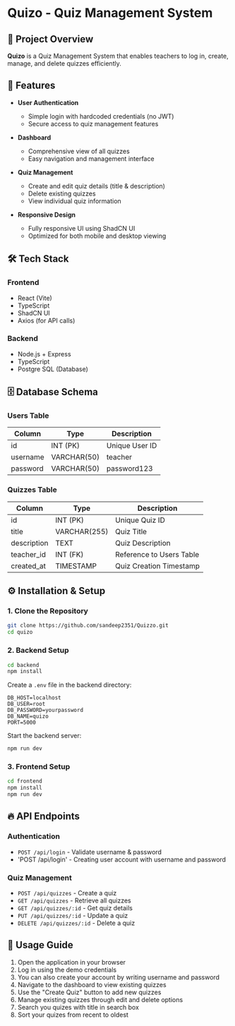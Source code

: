# Quizo - Quiz Management System

## 📌 Project Overview

**Quizo** is a Quiz Management System that enables teachers to log in, create, manage, and delete quizzes efficiently.

## 🚀 Features

- **User Authentication**
  - Simple login with hardcoded credentials (no JWT)
  - Secure access to quiz management features

- **Dashboard**
  - Comprehensive view of all quizzes
  - Easy navigation and management interface

- **Quiz Management**
  - Create and edit quiz details (title & description)
  - Delete existing quizzes
  - View individual quiz information

- **Responsive Design**
  - Fully responsive UI using ShadCN UI
  - Optimized for both mobile and desktop viewing

## 🛠️ Tech Stack

### Frontend
- React (Vite)
- TypeScript
- ShadCN UI
- Axios (for API calls)

### Backend
- Node.js + Express
- TypeScript
- Postgre SQL (Database)

## 🗄️ Database Schema

### Users Table

| Column     | Type         | Description           |
|------------|--------------|----------------------|
| id         | INT (PK)     | Unique User ID       |
| username   | VARCHAR(50)  |teacher   |
| password   | VARCHAR(50)  | password123  |

### Quizzes Table

| Column       | Type         | Description               |
|--------------|--------------|--------------------------|
| id           | INT (PK)     | Unique Quiz ID           |
| title        | VARCHAR(255) | Quiz Title               |
| description  | TEXT         | Quiz Description         |
| teacher_id   | INT (FK)     | Reference to Users Table |
| created_at   | TIMESTAMP    | Quiz Creation Timestamp  |

## ⚙️ Installation & Setup

### 1. Clone the Repository
```bash
git clone https://github.com/sandeep2351/Quizzo.git
cd quizo
```

### 2. Backend Setup
```bash
cd backend
npm install
```

Create a `.env` file in the backend directory:
```env
DB_HOST=localhost
DB_USER=root
DB_PASSWORD=yourpassword
DB_NAME=quizo
PORT=5000
```

Start the backend server:
```bash
npm run dev
```

### 3. Frontend Setup
```bash
cd frontend
npm install
npm run dev
```

## 🔥 API Endpoints

### Authentication
- `POST /api/login` - Validate username & password
- 'POST /api/login' - Creating user account with username and password

### Quiz Management
- `POST /api/quizzes` - Create a quiz
- `GET /api/quizzes` - Retrieve all quizzes
- `GET /api/quizzes/:id` - Get quiz details
- `PUT /api/quizzes/:id` - Update a quiz
- `DELETE /api/quizzes/:id` - Delete a quiz

## 🎯 Usage Guide

1. Open the application in your browser
2. Log in using the demo credentials
3. You can also create your account by writing username and password
4. Navigate to the dashboard to view existing quizzes
5. Use the "Create Quiz" button to add new quizzes
6. Manage existing quizzes through edit and delete options
7. Search you quizes with title in search box
8. Sort your quizes from recent to oldest
